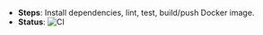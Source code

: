 - **Steps**: Install dependencies, lint, test, build/push Docker image.
- **Status**: ![CI](https://github.com/<Durmazz1>/<https://github.com/Durmazz1/S25-core-course-labs/tree/lab3-python>/actions/workflows/ci.yml/badge.svg)